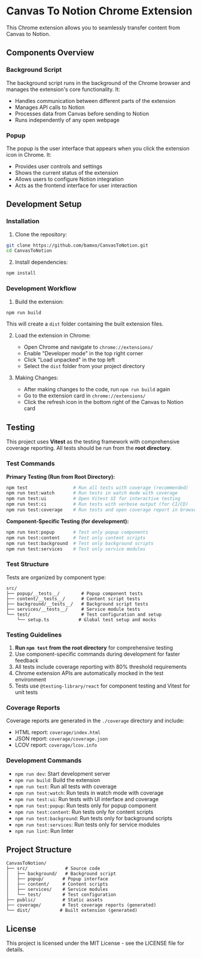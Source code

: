 # Canvas To Notion Chrome Extension

This Chrome extension allows you to seamlessly transfer content from Canvas to Notion. 

## Components Overview

### Background Script
The background script runs in the background of the Chrome browser and manages the extension's core functionality. It:
- Handles communication between different parts of the extension
- Manages API calls to Notion
- Processes data from Canvas before sending to Notion
- Runs independently of any open webpage

### Popup
The popup is the user interface that appears when you click the extension icon in Chrome. It:
- Provides user controls and settings
- Shows the current status of the extension
- Allows users to configure Notion integration
- Acts as the frontend interface for user interaction

## Development Setup

### Installation

1. Clone the repository:
```bash
git clone https://github.com/bamxo/CanvasToNotion.git
cd CanvasToNotion
```

2. Install dependencies:
```bash
npm install
```

### Development Workflow

1. Build the extension:
```bash
npm run build
```
This will create a `dist` folder containing the built extension files.

2. Load the extension in Chrome:
   - Open Chrome and navigate to `chrome://extensions/`
   - Enable "Developer mode" in the top right corner
   - Click "Load unpacked" in the top left
   - Select the `dist` folder from your project directory

3. Making Changes:
   - After making changes to the code, run `npm run build` again
   - Go to the extension card in `chrome://extensions/`
   - Click the refresh icon in the bottom right of the Canvas to Notion card

## Testing

This project uses **Vitest** as the testing framework with comprehensive coverage reporting. All tests should be run from the **root directory**.

### Test Commands

**Primary Testing (Run from Root Directory):**
```bash
npm test                 # Run all tests with coverage (recommended)
npm run test:watch       # Run tests in watch mode with coverage
npm run test:ui          # Open Vitest UI for interactive testing
npm run test:ci          # Run tests with verbose output (for CI/CD)
npm run test:coverage    # Run tests and open coverage report in browser
```

**Component-Specific Testing (for development):**
```bash
npm run test:popup       # Test only popup components
npm run test:content     # Test only content scripts
npm run test:background  # Test only background scripts
npm run test:services    # Test only service modules
```

### Test Structure

Tests are organized by component type:
```
src/
├── popup/__tests__/        # Popup component tests
├── content/__tests__/      # Content script tests
├── background/__tests__/   # Background script tests
├── services/__tests__/     # Service module tests
└── test/                   # Test configuration and setup
    └── setup.ts           # Global test setup and mocks
```

### Testing Guidelines

1. **Run `npm test` from the root directory** for comprehensive testing
2. Use component-specific commands during development for faster feedback
3. All tests include coverage reporting with 80% threshold requirements
4. Chrome extension APIs are automatically mocked in the test environment
5. Tests use `@testing-library/react` for component testing and Vitest for unit tests

### Coverage Reports

Coverage reports are generated in the `./coverage` directory and include:
- HTML report: `coverage/index.html`
- JSON report: `coverage/coverage.json`
- LCOV report: `coverage/lcov.info`

### Development Commands

- `npm run dev`: Start development server
- `npm run build`: Build the extension
- `npm run test`: Run all tests with coverage
- `npm run test:watch`: Run tests in watch mode with coverage
- `npm run test:ui`: Run tests with UI interface and coverage
- `npm run test:popup`: Run tests only for popup component
- `npm run test:content`: Run tests only for content scripts
- `npm run test:background`: Run tests only for background scripts
- `npm run test:services`: Run tests only for service modules
- `npm run lint`: Run linter

## Project Structure

```
CanvasToNotion/
├── src/              # Source code
│   ├── background/   # Background script
│   ├── popup/       # Popup interface
│   ├── content/     # Content scripts
│   ├── services/    # Service modules
│   └── test/        # Test configuration
├── public/          # Static assets
├── coverage/        # Test coverage reports (generated)
└── dist/           # Built extension (generated)
```

## License

This project is licensed under the MIT License - see the LICENSE file for details.
